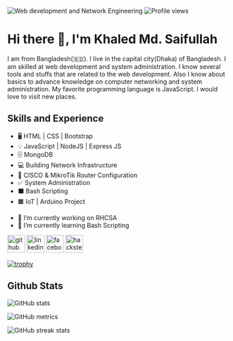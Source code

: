 ![Web development and Network Engineering](https://github.com/Monmoy042/khaled-md-saifullah/blob/main/Portfolio-banner.png)
![Profile views](https://gpvc.arturio.dev/Monmoy042)  

# Hi there 👋, I'm Khaled Md. Saifullah

I am from Bangladesh(🇧🇩). I live in the capital city(Dhaka) of Bangladesh. I am skilled at web development and system administration. I know several tools and stuffs that are related to the web development. Also I know about basics to advance knowledge on computer networking and system administration. My favorite programming language is JavaScript. I would love to visit new places.

## Skills and Experience
* 🖥️ HTML | CSS | Bootstrap
* 💡 JavaScript | NodeJS | Express JS
* 🗄️ MongoDB
* 💻 Building Network Infrastructure
* 🔁 CISCO & MikroTik Router Configuration
* ✅ System Administration
* ⬛ Bash Scripting
* 🟧 IoT | Arduino Project

- 🔭 I’m currently working on RHCSA 
- 🌱 I’m currently learning Bash Scripting 

[<img src='https://cdn.jsdelivr.net/npm/simple-icons@3.0.1/icons/github.svg' alt='github' height='40'>](https://github.com/Monmoy042)  [<img src='https://cdn.jsdelivr.net/npm/simple-icons@3.0.1/icons/linkedin.svg' alt='linkedin' height='40'>](https://www.linkedin.com/in/khaled-md-saifullah/)  [<img src='https://cdn.jsdelivr.net/npm/simple-icons@3.0.1/icons/facebook.svg' alt='facebook' height='40'>](https://www.facebook.com/saifullah.monmoy/)  [<img src='https://cdn.jsdelivr.net/npm/simple-icons@3.0.1/icons/hackster.svg' alt='hackster' height='40'>](https://www.hackster.io/KMsaifullah)  

[![trophy](https://github-profile-trophy.vercel.app/?username=Monmoy042)](https://github.com/ryo-ma/github-profile-trophy)

## Github Stats
![GitHub stats](https://github-readme-stats.vercel.app/api?username=Monmoy042&show_icons=true)  

![GitHub metrics](https://metrics.lecoq.io/Monmoy042)  

![GitHub streak stats](https://github-readme-streak-stats.herokuapp.com/?user=Monmoy042)  
